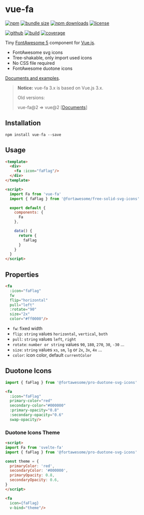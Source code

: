 # vue-fa

[![npm][badge-version]][npm]
[![bundle size][badge-size]][bundlephobia]
[![npm downloads][badge-downloads]][npm]
[![license][badge-license]][license]


[![github][badge-issues]][github]
[![build][badge-build]][travis]
[![coverage][badge-coverage]][codecov]

Tiny [FontAwesome 5][fontawesome] component for [Vue.js][vuejs].

* FontAwesome svg icons
* Tree-shakable, only import used icons
* No CSS file required
* FontAwesome duotone icons

[Documents and examples][doc].

> **Notice:** vue-fa 3.x is based on Vue.js 3.x.
>
> Old versions:
>
> vue-fa@2 => vue@2 [[Documents][doc-v2]]

## Installation

```shell
npm install vue-fa --save
```

## Usage

```html
<template>
  <div>
    <fa :icon="faFlag"/>
  </div>
</template>

<script>
  import Fa from 'vue-fa'
  import { faFlag } from '@fortawesome/free-solid-svg-icons'

  export default {
    components: {
      Fa
    },

    data() {
      return {
        faFlag
      }
    }
  }
</script>
```

## Properties

```html
<fa
  :icon="faFlag"
  fw
  flip="horizontal"
  pull="left"
  :rotate="90"
  size="2x"
  color="#ff0000"/>
```

* `fw`: fixed width
* `flip`: `string` values `horizontal`, `vertical`, `both`
* `pull`: `string` values `left`, `right`
* `rotate`: `number or string` values `90`, `180`, `270`, `30`, `-30` ...
* `size`: `string` values `xs`, `sm`, `lg` or `2x`, `3x`, `4x` ...
* `color`: icon color, default `currentColor`

## Duotone Icons

```js
import { faFlag } from '@fortawesome/pro-duotone-svg-icons'
```

```html
<fa
  :icon="faFlag"
  primary-color="red"
  secondary-color="#000000"
  :primary-opacity="0.8"
  :secondary-opacity="0.6"
  swap-opacity/>
```

### Duotone Icons Theme

```html
<script>
import Fa from 'svelte-fa'
import { faFlag } from '@fortawesome/pro-duotone-svg-icons'

const theme = {
  primaryColor: 'red',
  secondaryColor: '#000000',
  primaryOpacity: 0.8,
  secondaryOpacity: 0.6,
}
</script>

<fa
  icon={faFlag}
  v-bind="theme"/>
```

[fontawesome]: https://fontawesome.com/
[vuejs]: https://vuejs.org/

[doc]: https://cweili.github.io/vue-fa/
[doc-v2]: https://cweili.github.io/vue-fa/v2/

[badge-version]: https://img.shields.io/npm/v/vue-fa.svg
[badge-downloads]: https://img.shields.io/npm/dt/vue-fa.svg
[npm]: https://www.npmjs.com/package/vue-fa

[badge-size]: https://img.shields.io/bundlephobia/minzip/vue-fa.svg
[bundlephobia]: https://bundlephobia.com/result?p=vue-fa

[badge-license]: https://img.shields.io/npm/l/vue-fa.svg
[license]: https://github.com/Cweili/vue-fa/blob/master/LICENSE

[badge-issues]: https://img.shields.io/github/issues/Cweili/vue-fa.svg
[github]: https://github.com/Cweili/vue-fa

[badge-build]: https://img.shields.io/travis/com/Cweili/vue-fa/master.svg
[travis]: https://travis-ci.com/Cweili/vue-fa

[badge-coverage]: https://img.shields.io/codecov/c/github/Cweili/vue-fa.svg
[codecov]: https://codecov.io/gh/Cweili/vue-fa
